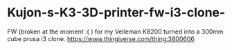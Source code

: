 # Kujon-s-K3-3D-printer-fw-i3-clone-
FW (broken at the moment :( ) for my Velleman K8200 turned into a 300mm cube prusa i3 clone. https://www.thingiverse.com/thing:3800606
